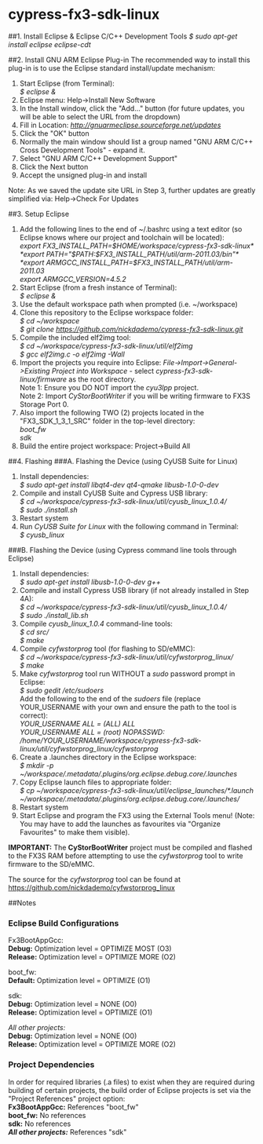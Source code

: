 cypress-fx3-sdk-linux
=====================

##1. Install Eclipse & Eclipse C/C++ Development Tools
*$ sudo apt-get install eclipse eclipse-cdt*

##2. Install GNU ARM Eclipse Plug-in
The recommended way to install this plug-in is to use the Eclipse standard install/update mechanism:  
1. Start Eclipse (from Terminal):  
*$ eclipse &*  
2. Eclipse menu: Help->Install New Software  
3. In the Install window, click the "Add..." button (for future updates, you will be able to select the URL from the dropdown)  
4. Fill in Location: *http://gnuarmeclipse.sourceforge.net/updates*  
5. Click the "OK" button  
6. Normally the main window should list a group named "GNU ARM C/C++ Cross Development Tools" - expand it.  
7. Select "GNU ARM C/C++ Development Support"  
8. Click the Next button  
9. Accept the unsigned plug-in and install  

Note: As we saved the update site URL in Step 3, further updates are greatly simplified via: Help->Check For Updates

##3. Setup Eclipse
1. Add the following lines to the end of ~/.bashrc using a text editor (so Eclipse knows where our project and toolchain will be located):  
*export FX3_INSTALL_PATH=$HOME/workspace/cypress-fx3-sdk-linux*  
*export PATH="$PATH:$FX3_INSTALL_PATH/util/arm-2011.03/bin"*  
*export ARMGCC_INSTALL_PATH=$FX3_INSTALL_PATH/util/arm-2011.03*  
*export ARMGCC_VERSION=4.5.2*  
2. Start Eclipse (from a fresh instance of Terminal):  
*$ eclipse &*
3. Use the default workspace path when prompted (i.e. ~/workspace)
4. Clone this repository to the Eclipse workspace folder:  
*$ cd ~/workspace*  
*$ git clone https://github.com/nickdademo/cypress-fx3-sdk-linux.git*  
5. Compile the included elf2img tool:  
*$ cd ~/workspace/cypress-fx3-sdk-linux/util/elf2img*  
*$ gcc elf2img.c -o elf2img -Wall*  
6. Import the projects you require into Eclipse: _File->Import->General->Existing Project into Workspace_ - select _cypress-fx3-sdk-linux/firmware_ as the root directory.  
Note 1: Ensure you DO NOT import the *cyu3lpp* project.  
Note 2: Import *CyStorBootWriter* if you will be writing firmware to FX3S Storage Port 0.  
7. Also import the following TWO (2) projects located in the "FX3_SDK_1_3_1_SRC" folder in the top-level directory:  
*boot_fw*  
*sdk*  
8. Build the entire project workspace: Project->Build All

##4. Flashing
###A. Flashing the Device (using CyUSB Suite for Linux)
1. Install dependencies:  
*$ sudo apt-get install libqt4-dev qt4-qmake libusb-1.0-0-dev*  
2. Compile and install CyUSB Suite and Cypress USB library:  
*$ cd ~/workspace/cypress-fx3-sdk-linux/util/cyusb_linux_1.0.4/*  
*$ sudo ./install.sh*  
3. Restart system
4. Run _CyUSB Suite for Linux_ with the following command in Terminal:  
*$ cyusb_linux*

###B. Flashing the Device (using Cypress command line tools through Eclipse)
1. Install dependencies:  
*$ sudo apt-get install libusb-1.0-0-dev g++*  
2. Compile and install Cypress USB library (if not already installed in Step 4A):  
*$ cd ~/workspace/cypress-fx3-sdk-linux/util/cyusb_linux_1.0.4/*  
*$ sudo ./install_lib.sh*  
3. Compile *cyusb_linux_1.0.4* command-line tools:  
*$ cd src/*  
*$ make*  
4. Compile *cyfwstorprog* tool (for flashing to SD/eMMC):  
*$ cd ~/workspace/cypress-fx3-sdk-linux/util/cyfwstorprog_linux/*  
*$ make*  
5. Make *cyfwstorprog* tool run WITHOUT a _sudo_ password prompt in Eclipse:  
*$ sudo gedit /etc/sudoers*  
Add the following to the end of the _sudoers_ file (replace YOUR_USERNAME with your own and ensure the path to the tool is correct):  
*YOUR_USERNAME ALL = (ALL) ALL*  
*YOUR_USERNAME ALL = (root) NOPASSWD: /home/YOUR_USERNAME/workspace/cypress-fx3-sdk-linux/util/cyfwstorprog_linux/cyfwstorprog*  
6. Create a .launches directory in the Eclipse workspace:  
*$ mkdir -p ~/workspace/.metadata/.plugins/org.eclipse.debug.core/.launches*  
7. Copy Eclipse launch files to appropriate folder:  
*$ cp ~/workspace/cypress-fx3-sdk-linux/util/eclipse_launches/*_\*.launch ~/workspace/.metadata/.plugins/org.eclipse.debug.core/.launches/_  
8. Restart system
9. Start Eclipse and program the FX3 using the External Tools menu! (Note: You may have to add the launches as favourites via "Organize Favourites" to make them visible).

**IMPORTANT:** The **CyStorBootWriter** project must be compiled and flashed to the FX3S RAM before attempting to use the  _cyfwstorprog_ tool to write firmware to the SD/eMMC.

The source for the  _cyfwstorprog_ tool can be found at https://github.com/nickdademo/cyfwstorprog_linux

##Notes
### Eclipse Build Configurations
Fx3BootAppGcc:   
**Debug:** Optimization level = OPTIMIZE MOST (O3)  
**Release:** Optimization level = OPTIMIZE MORE (O2)

boot_fw:  
**Default:** Optimization level = OPTIMIZE (O1)

sdk:   
**Debug:** Optimization level = NONE (O0)  
**Release:** Optimization level = OPTIMIZE (O1)

_All other projects:_   
**Debug:** Optimization level = NONE (O0)  
**Release:** Optimization level = OPTIMIZE MORE (O2)

### Project Dependencies
In order for required libraries (.a files) to exist when they are required during building of certain projects, the build order of Eclipse projects is set via the "Project References" project option:  
**Fx3BootAppGcc:** References "boot_fw"  
**boot_fw:** No references  
**sdk:** No references  
**_All other projects:_** References "sdk"

